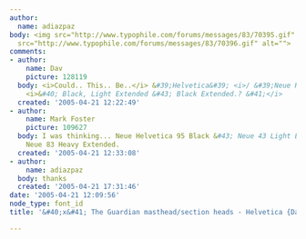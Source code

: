 ```yaml
---
author:
  name: adiazpaz
body: <img src="http://www.typophile.com/forums/messages/83/70395.gif" alt=""><img
  src="http://www.typophile.com/forums/messages/83/70396.gif" alt="">
comments:
- author:
    name: Dav
    picture: 128119
  body: <i>Could.. This.. Be..</i> &#39;Helvetica&#39; <i>/ &#39;Neue Helvetica&#39;</i>.?
    <i>&#40; Black, Light Extended &#43; Black Extended.? &#41;</i>
  created: '2005-04-21 12:22:49'
- author:
    name: Mark Foster
    picture: 109627
  body: I was thinking... Neue Helvetica 95 Black &#43; Neue 43 Light Extended &#43;
    Neue 83 Heavy Extended.
  created: '2005-04-21 12:33:08'
- author:
    name: adiazpaz
  body: thanks
  created: '2005-04-21 17:31:46'
date: '2005-04-21 12:09:56'
node_type: font_id
title: '&#40;x&#41; The Guardian masthead/section heads - Helvetica {Dav}'

---
```

